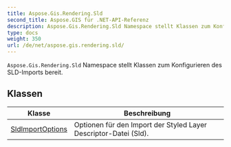 ```yaml
---
title: Aspose.Gis.Rendering.Sld
second_title: Aspose.GIS für .NET-API-Referenz
description: Aspose.Gis.Rendering.Sld Namespace stellt Klassen zum Konfigurieren des SLDImports bereit.
type: docs
weight: 350
url: /de/net/aspose.gis.rendering.sld/
---
```

`Aspose.Gis.Rendering.Sld` Namespace stellt Klassen zum Konfigurieren des SLD-Imports bereit.

## Klassen

| Klasse | Beschreibung |
| --- | --- |
| [SldImportOptions](./sldimportoptions/) | Optionen für den Import der Styled Layer Descriptor-Datei (Sld). |


